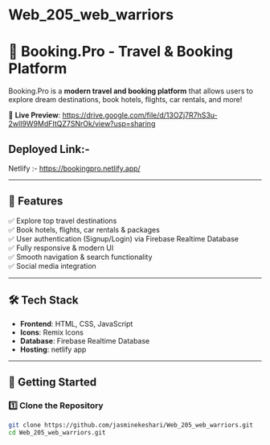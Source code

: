 # Web_205_web_warriors
# 🏨 Booking.Pro - Travel & Booking Platform

Booking.Pro is a **modern travel and booking platform** that allows users to explore dream destinations, book hotels, flights, car rentals, and more!  

🚀 **Live Preview**: https://drive.google.com/file/d/13OZj7R7hS3u-2wlI9W9MdFItQZ7SNrOk/view?usp=sharing
  


## Deployed Link:-
Netlify :- https://bookingpro.netlify.app/

---

## 📌 **Features**
✅ Explore top travel destinations  
✅ Book hotels, flights, car rentals & packages  
✅ User authentication (Signup/Login) via Firebase Realtime Database  
✅ Fully responsive & modern UI  
✅ Smooth navigation & search functionality  
✅ Social media integration  

---

## 🛠️ **Tech Stack**
- **Frontend**: HTML, CSS, JavaScript  
- **Icons**: Remix Icons  
- **Database**: Firebase Realtime Database  
- **Hosting**: netlify app

---

## 🚀 **Getting Started**
### **1️⃣ Clone the Repository**
```sh
git clone https://github.com/jasminekeshari/Web_205_web_warriors.git
cd Web_205_web_warriors.git


